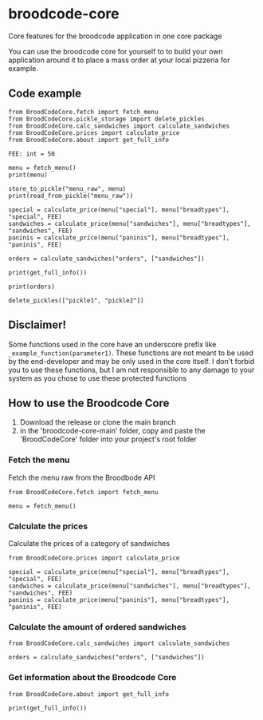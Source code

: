 # broodcode-core
Core features for the broodcode application in one core package

You can use the broodcode core for yourself to to build your own application around it to place a mass order at your local pizzeria for example.

## Code example
```
from BroodCodeCore.fetch import fetch_menu
from BroodCodeCore.pickle_storage import delete_pickles
from BroodCodeCore.calc_sandwiches import calculate_sandwiches
from BroodCodeCore.prices import calculate_price
from BroodCodeCore.about import get_full_info

FEE: int = 50

menu = fetch_menu()
print(menu)

store_to_pickle("menu_raw", menu)
print(read_from_pickle("menu_raw"))

special = calculate_price(menu["special"], menu["breadtypes"], "special", FEE)
sandwiches = calculate_price(menu["sandwiches"], menu["breadtypes"], "sandwiches", FEE)
paninis = calculate_price(menu["paninis"], menu["breadtypes"], "paninis", FEE)

orders = calculate_sandwiches("orders", ["sandwiches"])

print(get_full_info())

print(orders)

delete_pickles(["pickle1", "pickle2"])
```

## Disclaimer!
Some functions used in the core have an underscore prefix like ```_example_function(parameter1)```.
These functions are not meant to be used by the end-developer and may be only used in the core itself. 
I don't forbid you to use these functions, but I am not responsible to any damage to your system as you chose to use these protected functions

## How to use the Broodcode Core
1. Download the release or clone the main branch
2. in the 'broodcode-core-main' folder, copy and paste the 'BroodCodeCore' folder into your project's root folder

### Fetch the menu
Fetch the menu raw from the Broodbode API
```
from BroodCodeCore.fetch import fetch_menu

menu = fetch_menu()
```

### Calculate the prices
Calculate the prices of a category of sandwiches
```
from BroodCodeCore.prices import calculate_price

special = calculate_price(menu["special"], menu["breadtypes"], "special", FEE)
sandwiches = calculate_price(menu["sandwiches"], menu["breadtypes"], "sandwiches", FEE)
paninis = calculate_price(menu["paninis"], menu["breadtypes"], "paninis", FEE)
```

### Calculate the amount of ordered sandwiches
```
from BroodCodeCore.calc_sandwiches import calculate_sandwiches

orders = calculate_sandwiches("orders", ["sandwiches"])
```

### Get information about the Broodcode Core
```
from BroodCodeCore.about import get_full_info

print(get_full_info())
```
